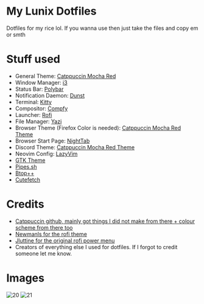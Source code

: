 # My Lunix Dotfiles
Dotfiles for my rice lol. If you wanna use then just take the files and copy em or smth
# Stuff used
- General Theme: [Catppuccin Mocha Red](https://github.com/catppuccin/catppuccin)
- Window Manager: [i3](https://i3wm.org/)
- Status Bar: [Polybar](https://github.com/polybar/polybar)
- Notification Daemon: [Dunst](https://github.com/dunst-project/dunst)
- Terminal: [Kitty](https://sw.kovidgoyal.net/kitty/)
- Compositor: [Compfy](https://github.com/allusive-dev/compfy)
- Launcher: [Rofi](https://github.com/davatorium/rofi)
- File Manager: [Yazi](https://github.com/sxyazi/yazi)
- Browser Theme (Firefox Color is needed): [Catppuccin Mocha Red Theme](https://github.com/catppuccin/firefox)
- Browser Start Page: [NightTab](https://addons.mozilla.org/en-GB/firefox/addon/nighttab/)
- Discord Theme: [Catppuccin Mocha Red Theme](https://catppuccin.github.io/discord/dist/catppuccin-mocha-red.theme.css)
- Neovim Config: [LazyVim](https://www.lazyvim.org/)
- [GTK Theme](https://github.com/catppuccin/gtk)
- [Pipes.sh](https://github.com/pipeseroni/pipes.sh)
- [Btop++](https://github.com/aristocratos/btop)
- [Cutefetch](https://github.com/alphatechnolog/cutefetch)
# Credits
- [Catppuccin github, mainly got things I did not make from there + colour scheme from there too](https://github.com/catppuccin/catppuccin)
- [Newmanls for the rofi theme](https://github.com/polybar/polybar)
- [Jluttine for the original rofi power menu](https://github.com/jluttine/rofi-power-menu)
- Creators of everything else I used for dotfiles. If I forgot to credit someone let me know. 
# Images
![20](https://github.com/SteelAtomic/lunixdotfiles/assets/74486747/34354558-d4a6-4c75-8646-a7bd036593e8)
![21](https://github.com/SteelAtomic/lunixdotfiles/assets/74486747/58b878c4-3db4-4229-8668-d8d982e1961b)

